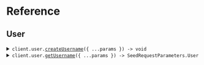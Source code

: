 # Reference

## User

<details><summary><code>client.user.<a href="/src/api/resources/user/client/Client.ts">createUsername</a>({ ...params }) -> void</code></summary>
<dl>
<dd>

#### 🔌 Usage

<dl>
<dd>

<dl>
<dd>

```typescript
await client.user.createUsername({
    tags: ["tags", "tags"],
    body: {
        username: "username",
        password: "password",
        name: "test",
    },
});
```

</dd>
</dl>
</dd>
</dl>

#### ⚙️ Parameters

<dl>
<dd>

<dl>
<dd>

**request:** `SeedRequestParameters.CreateUsernameRequest`

</dd>
</dl>

<dl>
<dd>

**requestOptions:** `User.RequestOptions`

</dd>
</dl>
</dd>
</dl>

</dd>
</dl>
</details>

<details><summary><code>client.user.<a href="/src/api/resources/user/client/Client.ts">getUsername</a>({ ...params }) -> SeedRequestParameters.User</code></summary>
<dl>
<dd>

#### 🔌 Usage

<dl>
<dd>

<dl>
<dd>

```typescript
await client.user.getUsername({
    limit: 1,
    id: "d5e9c84f-c2b2-4bf4-b4b0-7ffd7a9ffc32",
    date: "2023-01-15",
    deadline: "2024-01-15T09:30:00Z",
    bytes: "SGVsbG8gd29ybGQh",
    user: {
        name: "name",
        tags: ["tags", "tags"],
    },
    userList: [
        {
            name: "name",
            tags: ["tags", "tags"],
        },
        {
            name: "name",
            tags: ["tags", "tags"],
        },
    ],
    optionalDeadline: "2024-01-15T09:30:00Z",
    keyValue: {
        keyValue: "keyValue",
    },
    optionalString: "optionalString",
    nestedUser: {
        name: "name",
        user: {
            name: "name",
            tags: ["tags", "tags"],
        },
    },
    optionalUser: {
        name: "name",
        tags: ["tags", "tags"],
    },
    excludeUser: {
        name: "name",
        tags: ["tags", "tags"],
    },
    filter: "filter",
    longParam: 1000000,
    bigIntParam: "1000000",
});
```

</dd>
</dl>
</dd>
</dl>

#### ⚙️ Parameters

<dl>
<dd>

<dl>
<dd>

**request:** `SeedRequestParameters.GetUsersRequest`

</dd>
</dl>

<dl>
<dd>

**requestOptions:** `User.RequestOptions`

</dd>
</dl>
</dd>
</dl>

</dd>
</dl>
</details>
